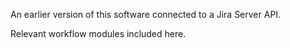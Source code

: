 An earlier version of this software connected to a Jira Server API.

Relevant workflow modules included here.


